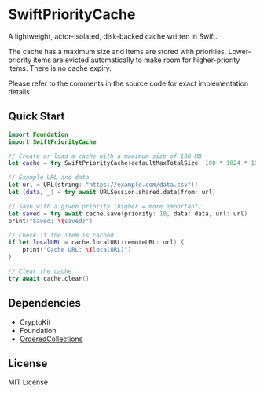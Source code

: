 # SwiftPriorityCache
A lightweight, actor-isolated, disk-backed cache written in Swift.

The cache has a maximum size and items are stored with priorities. Lower-priority items are evicted automatically to make room for higher-priority items. There is no cache expiry.

Please refer to the comments in the source code for exact implementation details.

## Quick Start
```swift
import Foundation
import SwiftPriorityCache

// Create or load a cache with a maximum size of 100 MB
let cache = try SwiftPriorityCache(defaultMaxTotalSize: 100 * 1024 * 1024)

// Example URL and data
let url = URL(string: "https://example.com/data.csv")!
let (data, _) = try await URLSession.shared.data(from: url)

// Save with a given priority (higher = more important)
let saved = try await cache.save(priority: 10, data: data, url: url)
print("Saved: \(saved)")

// Check if the item is cached
if let localURL = cache.localURL(remoteURL: url) {
    print("Cache URL: \(localURL)")
}

// Clear the cache
try await cache.clear()
```

## Dependencies
- CryptoKit
- Foundation
- [OrderedCollections](https://github.com/apple/swift-collections)

## License
MIT License
